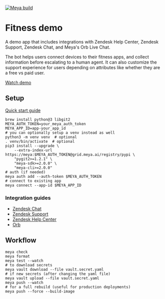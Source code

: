 [![Meya build](https://github.com/meya-customers/fitness-demo/actions/workflows/meya.check-test.yaml/badge.svg)](https://github.com/meya-customers/fitness-demo/actions/workflows/meya.check-test.yaml)

# Fitness demo

A demo app that includes integrations with Zendesk Help Center, Zendesk Support, Zendesk Chat, and Meya's Orb Live Chat.

The bot helps users connect devices to their fitness apps, and collect information before escalating to a human agent. It can also customize the support experience for users depending on attributes like whether they are a free vs paid user.
      
[Watch demo](https://www.loom.com/share/f632ce7b8f50403e92cf2c82bcbd61e8)

## Setup
[Quick start guide](https://docs.meya.ai/docs/fitness-quick-start-guide)

```shell script
brew install python@3 libgit2
MEYA_AUTH_TOKEN=your_meya_auth_token
MEYA_APP_ID=app-your_app_id
# you can optionally setup a venv instead as well
python3 -m venv venv  # optional
. venv/bin/activate  # optional
pip3 install --upgrade \
    --extra-index-url https://meya:$MEYA_AUTH_TOKEN@grid.meya.ai/registry/pypi \
    "pygit2>=1.2.1" \
    "meya-sdk>=2.0.0" \
    "meya-cli>=2.0.0"
# auth (if needed)
meya auth add --auth-token $MEYA_AUTH_TOKEN
# connect to existing app
meya connect --app-id $MEYA_APP_ID
```

### Integration guides
* [Zendesk Chat](https://docs.meya.ai/docs/how-to-set-up-a-zendesk-chat-integration)
* [Zendesk Support](https://docs.meya.ai/docs/how-to-set-up-a-zendesk-support-integration)
* [Zendesk Help Center](https://docs.meya.ai/docs/zendesk-help-center)
* [Orb](https://docs.meya.ai/docs/how-to-set-up-an-orb-integration)

## Workflow
```shell script 
meya check
meya format
meya test --watch
# to download secrets
meya vault download --file vault.secret.yaml
# if new secrets (after changing the yaml file)
meya vault upload --file vault.secret.yaml
meya push --watch
# for a full rebuild (useful for production deployments)
meya push --force --build-image
```

